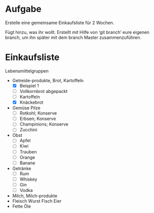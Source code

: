 # Aufgabe

Erstelle eine gemeinsame Einkaufsliste für 2 Wochen.

Fügt hinzu, was ihr wollt. Erstellt mit Hilfe von ‘git branch’ eure eigenen branch, um ihn später mit dem branch Master zusammenzuführen.

# Einkaufsliste

Lebensmittelgruppen

- Getreide-produkte, Brot, Kartoffeln
  - [x] Beispiel 1
  - [ ] Vollkornbrot abgepackt
  - [ ] Kartoffeln
  - [x] Knäckebrot
- Gemüse Pilze
  - [ ] Rotkohl; Konserve
  - [ ] Erbsen; Konserve
  - [ ] Champinions; Konserve
  - [ ] Zucchini
- Obst
  - [ ] Apfel
  - [ ] Kiwi
  - [ ] Trauben
  - [ ] Orange
  - [ ] Banane
- Getränke
  - [ ] Rum
  - [ ] Whiskey
  - [ ] Gin
  - [ ] Vodka
- Milch, Milch-produkte
- Fleisch Wurst Fisch Eier
- Fette Öle
